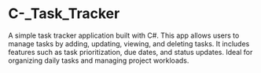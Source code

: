 # C-_Task_Tracker
A simple task tracker application built with C#. This app allows users to manage tasks by adding, updating, viewing, and deleting tasks. It includes features such as task prioritization, due dates, and status updates. Ideal for organizing daily tasks and managing project workloads.
